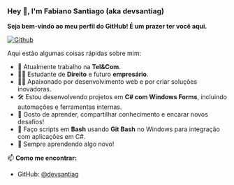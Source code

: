 ### Hey 👋, I'm Fabiano Santiago (aka devsantiag)

**Seja bem-vindo ao meu perfil do GitHub! É um prazer ter você aqui.**

[![Github](https://img.shields.io/github/followers/devsantiag?label=Follow&style=social)](https://github.com/devsantiag)

Aqui estão algumas coisas rápidas sobre mim:

- 💼 Atualmente trabalho na **Tel&Com**.
- 👨‍🎓 Estudante de **Direito** e futuro **empresário**.
- 🧑‍💻 Apaixonado por desenvolvimento web e por criar soluções inovadoras.
- 🛠️ Estou desenvolvendo projetos em **C# com Windows Forms**, incluindo automações e ferramentas internas.
- 💬 Gosto de aprender, compartilhar conhecimento e encarar novos desafios!
- 🐧 Faço scripts em **Bash** usando **Git Bash** no Windows para integração com aplicações em C#.
- 🌱 Sempre aprendendo algo novo!

📫 **Como me encontrar:**
- GitHub: [@devsantiag](https://github.com/devsantiag)
